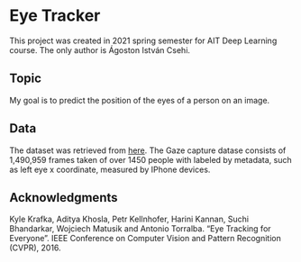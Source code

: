 # Eye Tracker
This project was created in 2021 spring semester for AIT Deep Learning course.
The only author is Ágoston István Csehi.

## Topic
My goal is to predict the position of the eyes of a person on an image.

## Data
The dataset was retrieved from [here](https://gazecapture.csail.mit.edu/).
The Gaze capture datase consists of 1,490,959 frames taken of over 1450 people
with labeled by metadata, such as left eye x coordinate, measured by IPhone devices.

## Acknowledgments
Kyle Krafka, Aditya Khosla, Petr Kellnhofer, Harini Kannan, Suchi Bhandarkar, Wojciech Matusik and Antonio Torralba. “Eye Tracking for Everyone”. IEEE Conference on Computer Vision and Pattern Recognition (CVPR), 2016.
